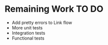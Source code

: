 # Remaining Work TO DO

* Add pretty errors to Link flow
* More unit tests
* Integration tests
* Functional tests
